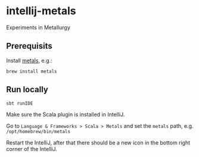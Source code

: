 # intellij-metals
Experiments in Metallurgy

## Prerequisits

Install [metals](https://scalameta.org/metals/docs/#installation), e.g.:
```
brew install metals
```

## Run locally

```bash
sbt runIDE
```

Make sure the Scala plugin is installed in IntelliJ.

Go to `Language & Frameworks > Scala > Metals` and set the `metals` path, e.g. `/opt/homebrew/bin/metals`

Restart the IntelliJ, after that there should be a new icon in the bottom right corner of the IntelliJ.
